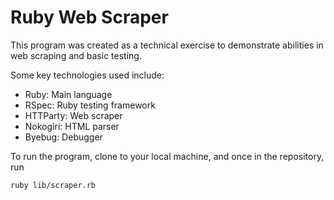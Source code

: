 # Ruby Web Scraper

This program was created as a technical exercise to demonstrate abilities in web scraping and basic testing.

Some key technologies used include:
  - Ruby: Main language
  - RSpec: Ruby testing framework
  - HTTParty: Web scraper
  - Nokogiri: HTML parser
  - Byebug: Debugger
  
To run the program, clone to your local machine, and once in the repository, run
```bash
ruby lib/scraper.rb
```
